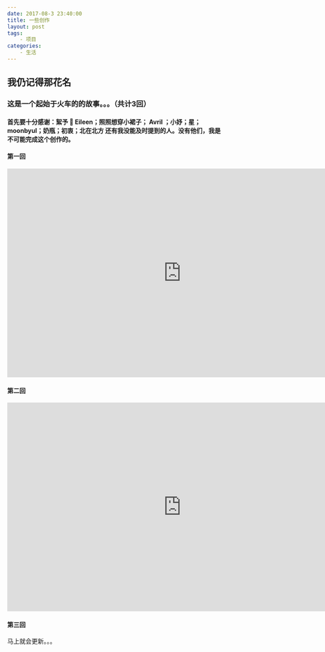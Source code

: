 ```yaml
---
date: 2017-08-3 23:40:00
title: 一些创作
layout: post
tags:
    - 项目
categories:
    - 生活 
---
```

## 我仍记得那花名
### 这是一个起始于火车的的故事。。。（共计3回）


#### 首先要十分感谢：絮予 👼 Eileen；照照想穿小裙子； Avril ；小妤；星；moonbyul；奶瓶；初衷；北在北方 还有我没能及时提到的人。没有他们，我是不可能完成这个创作的。



#### 第一回
<iframe width="800" height="480" src="http://gsgs.oss-cn-qingdao.aliyuncs.com/%E5%BD%95%E5%88%B6_2017_08_04_00_47_10_329.mp4" frameborder="0" allowfullscreen></iframe>

#### 第二回
<iframe width="800" height="480" src="http://gsgs.oss-cn-qingdao.aliyuncs.com/%E5%BD%95%E5%88%B6_2017_08_04_01_23_53_815.mp4" frameborder="0" allowfullscreen></iframe>

#### 第三回
马上就会更新。。。



